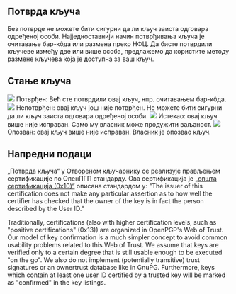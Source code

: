 
## Потврда кључа
Без потврде не можете бити сигурни да ли кључ заиста одговара одређеној особи.
Најједноставнији начин потврђивања кључа је очитавање бар-кôда или размена преко НФЦ.
Да бисте потврдили кључеве између две или више особа, предлажемо да користите методу размене кључева која је доступна за ваш кључ.

## Стање кључа

<img src="status_signature_verified_cutout_24dp"/>  
Потврђен: Већ сте потврдили овај кључ, нпр. очитавањем бар-кôда.  
<img src="status_signature_unverified_cutout_24dp"/>  
Непотврђен: овај кључ још није потврђен. Не можете бити сигурни да ли кључ заиста одговара одређеној особи.  
<img src="status_signature_expired_cutout_24dp"/>  
Истекао: овај кључ више није исправан. Само му власник може продужити ваљаност.  
<img src="status_signature_revoked_cutout_24dp"/>  
Опозван: овај кључ више није исправан. Власник је опозвао кључ.

## Напредни подаци
„Потврда кључа“ у Отвореном кључарнику се реализује прављењем сертификације по ОпенПГП стандарду.
Ова сертификација је [„општа сертификација (0x10)“](http://tools.ietf.org/html/rfc4880#section-5.2.1) описана стандардом у:
"The issuer of this certification does not make any particular assertion as to how well the certifier has checked that the owner of the key is in fact the person described by the User ID."

Traditionally, certifications (also with higher certification levels, such as "positive certifications" (0x13)) are organized in OpenPGP's Web of Trust.
Our model of key confirmation is a much simpler concept to avoid common usability problems related to this Web of Trust.
We assume that keys are verified only to a certain degree that is still usable enough to be executed "on the go".
We also do not implement (potentially transitive) trust signatures or an ownertrust database like in GnuPG.
Furthermore, keys which contain at least one user ID certified by a trusted key will be marked as "confirmed" in the key listings.